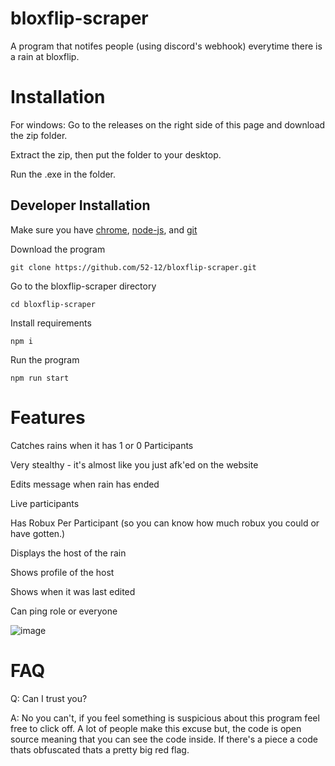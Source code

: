 # bloxflip-scraper


A program that notifes people (using discord's webhook) everytime there is a rain at bloxflip.

# Installation
For windows: Go to the releases on the right side of this page and download the zip folder. 

Extract the zip, then put the folder to your desktop. 

Run the .exe in the folder.

## Developer Installation

Make sure you have [chrome](https://www.google.com/chrome/), [node-js](https://nodejs.org/en), and [git](https://git-scm.com/downloads)

Download the program

`git clone https://github.com/52-12/bloxflip-scraper.git`


Go to the bloxflip-scraper directory

`cd bloxflip-scraper`


Install requirements

`npm i`

Run the program


`npm run start`

# Features
Catches rains when it has 1 or 0 Participants

Very stealthy - it's almost like you just afk'ed on the website

Edits message when rain has ended

Live participants

Has Robux Per Participant (so you can know how much robux you could or have gotten.)

Displays the host of the rain

Shows profile of the host

Shows when it was last edited

Can ping role or everyone

![image](https://github.com/52-12/bloxflip-scraper/assets/99885370/055a46b2-397d-48b0-b60a-7231e9636291)



# FAQ
Q: Can I trust you?

A: No you can't, if you feel something is suspicious about this program feel free to click off. A lot of people make this excuse but, the code is open source meaning that you can see the code inside.
If there's a piece a code thats obfuscated thats a pretty big red flag.
